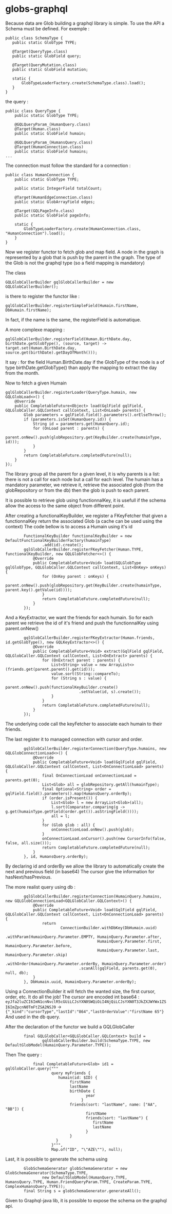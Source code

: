 # globs-graphql
Because data are Glob building a graphql library is simple.
To use the API a Schema must be defined.
For exemple : 

 ```
 public class SchemaType {
    public static GlobType TYPE;

    @Target(QueryType.class)
    public static GlobField query;

    @Target(QueryMutation.class)
    public static GlobField mutation;

    static {
        GlobTypeLoaderFactory.create(SchemaType.class).load();
    }
 }
```

the query :
```
public class QueryType {
    public static GlobType TYPE;

    @GQLQueryParam_(HumanQuery.class)
    @Target(Human.class)
    public static GlobField humain;

    @GQLQueryParam_(HumansQuery.class)
    @Target(HumanConnection.class)
    public static GlobField humains;
...

```

The connection must follow the standard for a connection :
```
public class HumanConnection {
    public static GlobType TYPE;

    public static IntegerField totalCount;

    @Target(HumanEdgeConnection.class)
    public static GlobArrayField edges;

    @Target(GQLPageInfo.class)
    public static GlobField pageInfo;

    static {
        GlobTypeLoaderFactory.create(HumanConnection.class, "HumanConnection").load();
    }
}
```

Now we register functor to fetch glob and map field.
A node in the graph is represented by a glob that is push by the parent in the graph.
The type of the Glob is not the graphql type (so a field mapping is mandatory)

The class 
```
GQLGlobCallerBuilder gqlGlobCallerBuilder = new GQLGlobCallerBuilder();
```
is there to register the functor like :
```
gqlGlobCallerBuilder.registerSimpleField(Humain.firstName, DbHumain.firstName);
```
In fact, if the name is the same, the registerField is automatique.

A more complexe mapping : 
```
gqlGlobCallerBuilder.registerField(Human.BirthDate.day, birthDate.getGlobType(), (source, target) -> target.set(Human.BirthDate.day, source.get(birthDate).getDayOfMonth()));
```
It say : for the field Human.BirthDate.day if the GlobType of the node is a of type birthDate.getGlobType()
than apply the mapping to extract the day from the month.

Now to fetch a given Humain
```
gqlGlobCallerBuilder.registerLoader(QueryType.humain, new GQLGlobLoad<>() {
    @Override
    public CompletableFuture<Object> load(GqlField gqlField, GQLGlobCaller.GQLContext callContext, List<OnLoad> parents) {
        Glob parameters = gqlField.field().parameters().orElseThrow();
        if (parameters.isSet(HumanQuery.id)) {
            String id = parameters.get(HumanQuery.id);
            for (OnLoad parent : parents) {
                parent.onNew().push(globRepository.get(KeyBuilder.create(humainType, id)));
            }
        }
        return CompletableFuture.completedFuture(null);
    }
});
```
The library group all the parent for a given level, it is why parents is a list: there is not a call for each node but a call for each level.
The humain has a mandatory parameter, we retrieve it, retrieve the associated glob (from the globRepository or from the db)
then the glob is push to each parent.

It is possible to retrieve glob using functionnalKey, it is usefull if the schema allow the access to the same object from different point.

After creating a functionalKeyBuilder, we register a FKeyFetcher that given a functionnalKey return the associated Glob (a cache can be used using the context)
The code bellow is to access a Humain using it's id 
```
        FunctionalKeyBuilder functionalKeyBuilder = new DefaultFunctionalKeyBuilderFactory(humainType)
                .add(id).create();
        gqlGlobCallerBuilder.registerFKeyFetcher(Human.TYPE, functionalKeyBuilder, new GQLGlobFetcher<>() {
            @Override
            public CompletableFuture<Void> load(GQLGlobType gqlGlobType, GQLGlobCaller.GQLContext callContext, List<OnKey> onKeys) {
                for (OnKey parent : onKeys) {
                    parent.onNew().push(globRepository.get(KeyBuilder.create(humainType, parent.key().getValue(id))));
                }
                return CompletableFuture.completedFuture(null);
            }
        });
```
And a KeyExtractor, we want the friends for each humain.
So for each parent we retrieve the id of it's friend and push the functionnalKey using parent.onNew()
```
        gqlGlobCallerBuilder.registerFKeyExtractor(Human.friends, id.getGlobType(), new GQLKeyExtractor<>() {
            @Override
            public CompletableFuture<Void> extract(GqlField gqlField, GQLGlobCaller.GQLContext callContext, List<OnExtract> parents) {
                for (OnExtract parent : parents) {
                    List<String> value = new ArrayList<>(friends.get(parent.parent().get(id)));
                    value.sort(String::compareTo);
                    for (String s : value) {
                        parent.onNew().push(functionalKeyBuilder.create()
                                .setValue(id, s).create());
                    }
                }
                return CompletableFuture.completedFuture(null);
            }
        });
```
The underlying code call the keyFetcher to associate each humain to their friends.

The last register it to managed connection with cursor and order.
```
        gqlGlobCallerBuilder.registerConnection(QueryType.humains, new GQLGlobConnectionLoad<>() {
            @Override
            public CompletableFuture<Void> load(GqlField gqlField, GQLGlobCaller.GQLContext callContext, List<OnConnectionLoad> parents) {
                final OnConnectionLoad onConnectionLoad = parents.get(0);
                List<Glob> all = globRepository.getAll(humainType);
                final Optional<String> order = gqlField.field().parameters().map(HumansQuery.orderBy);
                if (order.isPresent()) {
                    List<Glob> l = new ArrayList<Glob>(all);
                    l.sort(Comparator.comparing(g -> g.get(humainType.getField(order.get()).asStringField())));
                    all = l;
                }
                for (Glob glob : all) {
                    onConnectionLoad.onNew().push(glob);
                }
                onConnectionLoad.onCursor().push(new CursorInfo(false, false, all.size()));
                return CompletableFuture.completedFuture(null);
            }
        }, id, HumansQuery.orderBy);

```

By declaring id and orderBy we allow the library to automatically create the next and previous field (in base64)
The cursor give the information for hasNext/hasPrevious.

The more realist query using db :
```
        gqlGlobCallerBuilder.registerConnection(HumainQuery.humains, new GQLGlobConnectionLoad<GQLGlobCaller.GQLContext>() {
            @Override
            public CompletableFuture<Void> load(GqlField gqlField, GQLGlobCaller.GQLContext callContext, List<OnConnectionLoad> parents) {
                return
                        ConnectionBuilder.withDbKey(DbHumain.uuid)
                                .withParam(HumainQuery.Parameter.EMPTY, HumainQuery.Parameter.after,
                                        HumainQuery.Parameter.first, HumainQuery.Parameter.before,
                                        HumainQuery.Parameter.last, HumainQuery.Parameter.skip)
                                .withOrder(HumainQuery.Parameter.orderBy, HumainQuery.Parameter.order)
                                .scanAll(gqlField, parents.get(0), null, db);
            }
        }, DbHumain.uuid, HumainQuery.Parameter.orderBy);
```
Using a ConnectionBuilder it will fetch the wanted size, the first cursor, order, etc.
It do all the job!
The cursor are encoded int base64 :
```eyJfa2luZCI6ImN1cnNvclR5cGUiLCJsYXN0SWQiOiI4NjQiLCJsYXN0T3JkZXJWYWx1ZSI6ImZpcnN0TmFtZSA2NSJ9``` -> ```{"_kind":"cursorType","lastId":"864","lastOrderValue":"firstName 65"}```
And used in the db query.

After the declaration of the functor we build a GQLGlobCaller
```
        final GQLGlobCaller<GQLGlobCaller.GQLContext> build =
                gqlGlobCallerBuilder.build(SchemaType.TYPE, new DefaultGlobModel(HumainQuery.Parameter.TYPE));
```
Then The query :
```
            final CompletableFuture<Glob> id1 = gqlGlobCaller.query("""
                    query myFriends {
                       humain(id: $ID) {
                            firstName     
                            lastName     
                            birthDate {  
                                   year     
                                 }     
                            friends(sort: "lastName", name: ["AA", "BB"]) {
                                   firstName        
                                   friends(sort: "lastName") {
                                      firstName           
                                      lastName        
                                   }     
                            }   
                      }
                    }""",
                    Map.of("ID", "\"AZE\""), null);
```

Last, it is possible to generate the schema using
```
        GlobSchemaGenerator globSchemaGenerator = new GlobSchemaGenerator(SchemaType.TYPE,
                new DefaultGlobModel(HumanQuery.TYPE, HumansQuery.TYPE, Human.FriendQueryParam.TYPE, CreateParam.TYPE, ComplexHumansQuery.TYPE));
        final String s = globSchemaGenerator.generateAll();
```
Given to Graphql-java lib, it is possible to expose the schema on the graphql api.